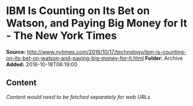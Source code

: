 # IBM Is Counting on Its Bet on Watson, and Paying Big Money for It - The New York Times

**Source:** http://www.nytimes.com/2016/10/17/technology/ibm-is-counting-on-its-bet-on-watson-and-paying-big-money-for-it.html
**Folder:** Archive
**Added:** 2016-10-18T06:19:00




## Content
*Content would need to be fetched separately for web URLs*

